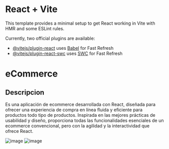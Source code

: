# React + Vite

This template provides a minimal setup to get React working in Vite with HMR and some ESLint rules.

Currently, two official plugins are available:

- [@vitejs/plugin-react](https://github.com/vitejs/vite-plugin-react/blob/main/packages/plugin-react/README.md) uses [Babel](https://babeljs.io/) for Fast Refresh
- [@vitejs/plugin-react-swc](https://github.com/vitejs/vite-plugin-react-swc) uses [SWC](https://swc.rs/) for Fast Refresh


# eCommerce

## Descripcion 

Es una aplicación de ecommerce desarrollada con React, diseñada para ofrecer una experiencia de compra en línea fluida y eficiente para productos todo tipo de productos. Inspirada en las mejores prácticas de usabilidad y diseño, proporciona todas las funcionalidades esenciales de un ecommerce convencional, pero con la agilidad y la interactividad que ofrece React.

![image](https://github.com/user-attachments/assets/f46934e3-8aef-4635-9143-8d31a1c553e7)
![image](https://github.com/user-attachments/assets/f350110d-e809-4d4b-8fd7-f972d1afaef4)
